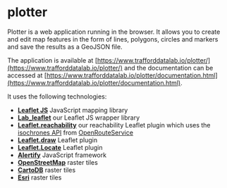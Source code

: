 # plotter
Plotter is a web application running in the browser. It allows you to create and edit map features in the form of lines, polygons, circles and markers and save the results as a GeoJSON file.

The application is available at [https://www.trafforddatalab.io/plotter/](https://www.trafforddatalab.io/plotter/) and the documentation can be accessed at [https://www.trafforddatalab.io/plotter/documentation.html](https://www.trafforddatalab.io/plotter/documentation.html).

It uses the following technologies:

- [**Leaflet JS**](https://leafletjs.com/) JavaScript mapping library
- [**Lab_leaflet**](https://github.com/traffordDataLab/lab_leaflet) our Leaflet JS wrapper library
- [**Leaflet.reachability**](https://github.com/traffordDataLab/leaflet.reachability) our reachability Leaflet plugin which uses the [isochrones API](https://openrouteservice.org/dev/#/api-docs) from [OpenRouteService](https://openrouteservice.org/)
- [**Leaflet.draw**](https://github.com/Leaflet/Leaflet.draw) Leaflet plugin
- [**Leaflet.Locate**](https://github.com/domoritz/leaflet-locatecontrol) Leaflet plugin
- [**Alertify**](https://alertifyjs.com/) JavaScript framework
- [**OpenStreetMap**](https://www.openstreetmap.org/#map=5/54.910/-3.432) raster tiles
- [**CartoDB**](https://github.com/CartoDB/basemap-styles) raster tiles
- [**Esri**](https://www.arcgis.com/index.html) raster tiles
